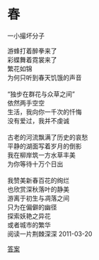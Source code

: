 # 春
一小撮坏分子

游蜂打着醉拳来了\
彩蝶舞着霓裳来了\
繁花如锦\
为何只听到春天饥饿的声音\
\
“独步在群花与众草之间”\
依然两手空空\
生活，我向你一千次的忏悔\
没有爱过，我并不虔诚\
\
古老的河流飘满了历史的哀愁\
平静的湖面写着岁月的倒影\
我在柳岸筑一方水草丰美\
为你等待十万个日出\
\
我赞美新春百花的绚烂\
也欣赏深秋落叶的静美\
游离于初生与凋落之间\
只为在偏僻的幽径\
探索妖艳之异花\
或者城市的繁华\
阅读一片荆棘深深
2011-03-20

[答案](136836631e2f4d57979962bf8554c553.md)
